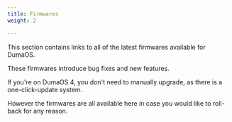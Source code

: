 ```yaml
---
title: Firmwares
weight: 2

---
```


This section contains links to all of the latest firmwares available for DumaOS.

These firmwares introduce bug fixes and new features.

If you're on DumaOS 4, you don't need to manually upgrade, as there is a one-click-update system.

However the firmwares are all available here in case you would like to roll-back for any reason.